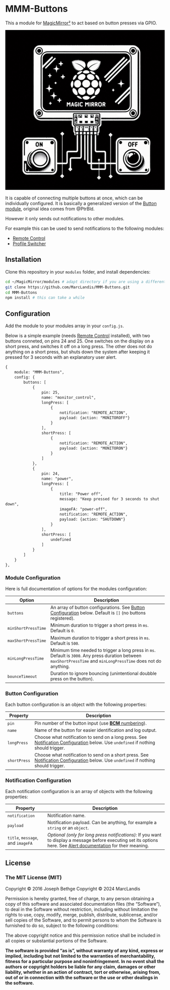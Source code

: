 # MMM-Buttons

This a module for [MagicMirror²](https://github.com/MagicMirrorOrg/MagicMirror) to act based on button presses via GPIO.

![symbolization](symbolization.png)

It is capable of connecting multiple buttons at once, which can be individually configured.
It is basically a generalized version of the [Button module](https://github.com/PtrBld/MMM-Button), original idea comes from @PtrBld.

However it only sends out notifications to other modules.

For example this can be used to send notifications to the following modules:

- [Remote Control](https://forum.magicmirror.builders/topic/735/remote-control-shutdown-configure-and-update-your-magicmirror)
- [Profile Switcher](https://forum.magicmirror.builders/topic/1402/mmm-profileswitcher-a-profile-user-layout-switching-module)

## Installation

Clone this repository in your `modules` folder, and install dependencies:
```bash
cd ~/MagicMirror/modules # adapt directory if you are using a different one
git clone https://github.com/MarcLandis/MMM-Buttons.git
cd MMM-Buttons
npm install # this can take a while
```

## Configuration

Add the module to your modules array in your `config.js`.

Below is a simple example (needs [Remote Control](https://forum.magicmirror.builders/topic/735/remote-control-shutdown-configure-and-update-your-magicmirror) installed), with two buttons conneted, on pins 24 and 25.
One switches on the display on a short press, and switches it off on a long press.
The other does not do anything on a short press, but shuts down the system after keeping it pressed for 3 seconds with an explanatory user alert.
```
{
    module: "MMM-Buttons",
    config: {
        buttons: [
            {
                pin: 25,
                name: "monitor_control",
                longPress: [
                    {
                        notification: "REMOTE_ACTION",
                        payload: {action: "MONITOROFF"}
                    }
                ],
                shortPress: [
                    {
                        notification: "REMOTE_ACTION",
                        payload: {action: "MONITORON"}
                    }
                ]
            },
            {
                pin: 24,
                name: "power",
                longPress: [
                    {
                        title: "Power off",
                        message: "Keep pressed for 3 seconds to shut down",
                        imageFA: "power-off",
                        notification: "REMOTE_ACTION",
                        payload: {action: "SHUTDOWN"}
                    }
                ],
                shortPress: [
                    undefined
                ]
            }
        ]
    }
},
```
### Module Configuration

Here is full documentation of options for the modules configuration:

| Option        | Description   |
| ------------- | ------------- |
| `buttons` | An array of button configurations. See [Button Configuration](README.md#Button-Configuration) below. Default is `[]` (no buttons registered). |
| `minShortPressTime` | Minimum duration to trigger a short press in `ms`. Default is `0`. |
| `maxShortPressTime` | Maximum duration to trigger a short press in `ms`. Default is `500`. |
| `minLongPressTime` | Minimum time needed to trigger a long press in `ms`. Default is `3000`. Any press duration between `maxShortPressTime` and `minLongPressTime` does not do anything. |
| `bounceTimeout` | Duration to ignore bouncing (unintentional doubble press on the button). |

### Button Configuration

Each button configuration is an object with the following properties:

| Property      | Description   |
| ------------- | ------------- |
| `pin` | Pin number of the button input (use [**BCM** numbering](http://raspberrypi.stackexchange.com/a/12967)). |
| `name` | Name of the button for easier identification and log output. |
| `longPress` | Choose what notification to send on a long press. See [Notification Configuration](README.md#Notification-Configuration) below. Use `undefined` if nothing should trigger. |
| `shortPress` | Choose what notification to send on a short press. See [Notification Configuration](README.md#Notification-Configuration) below. Use `undefined` if nothing should trigger. |

### Notification Configuration

Each notification configuration is an array of objects with the following properties:

| Property      | Description   |
| ------------- | ------------- |
| `notification` | Notification name. |
| `payload` | Notification payload. Can be anything, for example a `string` or an `object`. |
| `title`, `message`, and `imageFA` | *Optional (only for long press notifications):* If you want to display a message before executing set its options here. See [Alert documentation](https://github.com/MagicMirrorOrg/MagicMirror/tree/master/modules/default/alert#alert-params) for their meaning. |

## License

### The MIT License (MIT)

Copyright © 2016 Joseph Bethge
Copyright © 2024 MarcLandis

Permission is hereby granted, free of charge, to any person
obtaining a copy of this software and associated documentation
files (the “Software”), to deal in the Software without
restriction, including without limitation the rights to use,
copy, modify, merge, publish, distribute, sublicense, and/or sell
copies of the Software, and to permit persons to whom the
Software is furnished to do so, subject to the following
conditions:

The above copyright notice and this permission notice shall be
included in all copies or substantial portions of the Software.

**The software is provided “as is”, without warranty of any kind, express or implied, including but not limited to the warranties of merchantability, fitness for a particular purpose and noninfringement. In no event shall the authors or copyright holders be liable for any claim, damages or other liability, whether in an action of contract, tort or otherwise, arising from, out of or in connection with the software or the use or other dealings in the software.**

